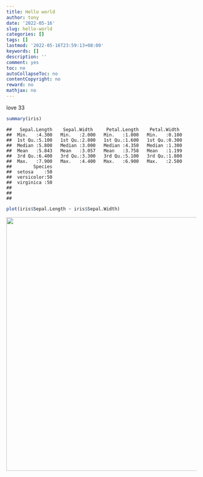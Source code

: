 ```yaml
---
title: Hello world
author: tony
date: '2022-05-16'
slug: hello-world
categories: []
tags: []
lastmod: '2022-05-16T23:59:13+08:00'
keywords: []
description: ''
comment: yes
toc: no
autoCollapseToc: no
contentCopyright: no
reward: no
mathjax: no
---
```

love 33

```r
summary(iris)
```

```
##   Sepal.Length    Sepal.Width     Petal.Length    Petal.Width   
##  Min.   :4.300   Min.   :2.000   Min.   :1.000   Min.   :0.100  
##  1st Qu.:5.100   1st Qu.:2.800   1st Qu.:1.600   1st Qu.:0.300  
##  Median :5.800   Median :3.000   Median :4.350   Median :1.300  
##  Mean   :5.843   Mean   :3.057   Mean   :3.758   Mean   :1.199  
##  3rd Qu.:6.400   3rd Qu.:3.300   3rd Qu.:5.100   3rd Qu.:1.800  
##  Max.   :7.900   Max.   :4.400   Max.   :6.900   Max.   :2.500  
##        Species  
##  setosa    :50  
##  versicolor:50  
##  virginica :50  
##                 
##                 
## 
```

```r
plot(iris$Sepal.Length ~ iris$Sepal.Width)
```

<img src="{{< blogdown/postref >}}index_files/figure-html/unnamed-chunk-1-1.png" width="672" />

<!--more-->
